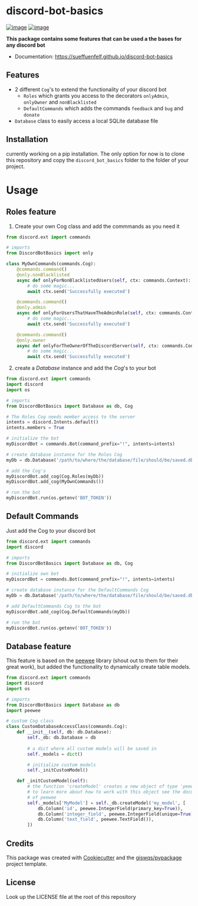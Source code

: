 # discord-bot-basics

[![image](https://img.shields.io/pypi/v/discord-bot-basics.svg)](https://pypi.python.org/pypi/discord-bot-basics)
[![image](https://img.shields.io/conda/vn/conda-forge/discord-bot-basics.svg)](https://anaconda.org/conda-forge/discord-bot-basics)

**This package contains some features that can be used a the bases for any discord bot**

- Documentation: <https://sueffuenfelf.github.io/discord-bot-basics>

## Features

- 2 different `Cog`'s to extend the functionality of your discord bot
    - `Roles` which grants you access to the decorators `onlyAdmin`, `onlyOwner` and `nonBlacklisted`
    - `DefaultCommands` which adds the commands `feedback` and `bug` and `donate`
- `Database` class to easily access a local SQLite database file

## Installation

currently working on a pip installation.
The only option for now is to clone this repository and copy the `discord_bot_basics` folder to the folder of your project.

# Usage

## Roles feature

1. Create your own Cog class and add the commmands as you need it

```python
from discord.ext import commands

# imports
from DiscordBotBasics import only

class MyOwnCommands(commands.Cog):
    @commands.command()
    @only.nonBlacklisted
    async def onlyForNonBlacklistedUsers(self, ctx: commands.Context):
        # do some magic...
        await ctx.send('Successfully executed')

    @commands.command()
    @only.admin
    async def onlyForUsersThatHaveTheAdminRole(self, ctx: commands.Context):
        # do some magic...
        await ctx.send('Successfully executed')

    @commands.command()
    @only.owner
    async def onlyForTheOwnerOfTheDiscordServer(self, ctx: commands.Context):
        # do some magic...
        await ctx.send('Successfully executed')
```

2. create a _Database_ instance and add the _Cog_'s to your bot

```python
from discord.ext import commands
import discord
import os

# imports
from DiscordBotBasics import Database as db, Cog

# The Roles Cog needs member access to the server
intents = discord.Intents.default()
intents.members = True

# initialize the bot
myDiscordBot = commands.Bot(command_prefix="!", intents=intents)

# create database instance for the Roles Cog
myDb = db.Database('/path/to/where/the/database/file/should/be/saved.db')

# add the Cog's
myDiscordBot.add_cog(Cog.Roles(myDb))
myDiscordBot.add_cog(MyOwnCommands())

# run the bot
myDiscordBot.run(os.getenv('BOT_TOKEN'))
```

## Default Commands

Just add the Cog to your discord bot

```python
from discord.ext import commands
import discord

# imports
from DiscordBotBasics import Database as db, Cog

# initialize own bot
myDiscordBot = commands.Bot(command_prefix="!", intents=intents)

# create database instance for the DefaultCommands Cog
myDb = db.Database('/path/to/where/the/database/file/should/be/saved.db')

# add DefaultCommands Cog to the bot
myDiscordBot.add_cog(Cog.DefaultCommands(myDb))

# run the bot
myDiscordBot.run(os.getenv('BOT_TOKEN'))
```

## Database feature

This feature is based on the [peewee](https://github.com/coleifer/peewee) library (shout out to them for their great work), but added the functionality to dynamically create table models.

```python
from discord.ext import commands
import discord
import os

# imports
from DiscordBotBasics import Database as db
import peewee

# custom Cog class
class CustomDatabaseAccessClass(commands.Cog):
    def __init__(self, db: db.Database):
        self._db: db.Database = db
        
        # a dict where all custom models will be saved in
        self._models = dict()

        # initialize custom models
        self._initCustomModel()

    def _initCustomModel(self):
        # the function 'createModel' creates a new object of type 'peewee.Model'
        # to learn more about how to work with this object see the documentation
        # of peewee
        self._models['MyModel'] = self._db.createModel('my_model', [
            db.Column('id', peewee.IntegerField(primary_key=True)),
            db.Column('integer_field', peewee.IntegerField(unique=True)),
            db.Column('text_field', peewee.TextField()),
        ])

```

## Credits

This package was created with [Cookiecutter](https://github.com/cookiecutter/cookiecutter) and the [giswqs/pypackage](https://github.com/giswqs/pypackage) project template.

## License

Look up the LICENSE file at the root of this repository

